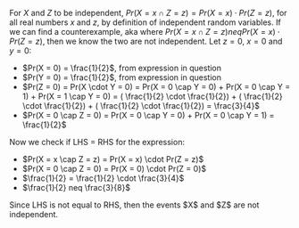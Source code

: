 For $X$ and $Z$ to be independent, $Pr(X = x \cap Z = z) = Pr(X = x) \cdot Pr(Z = z)$, for all real numbers $x$ and $z$, by definition of independent random variables.
If we can find a counterexample, aka where $Pr(X = x \cap Z = z) neq Pr(X = x) \cdot Pr(Z = z)$, then we know the two are not independent.
Let $z = 0$, $x = 0$ and $y = 0$:

<ul>
    <li> $Pr(X = 0) = \frac{1}{2}$, from expression in question
    <li> $Pr(Y = 0) = \frac{1}{2}$, from expression in question
    <li> $Pr(Z = 0) = Pr(X \cdot Y = 0) = Pr(X = 0 \cap Y = 0) + Pr(X = 0 \cap Y = 1) + Pr(X = 1 \cap Y = 0) = ( \frac{1}{2} \cdot \frac{1}{2}) + ( \frac{1}{2} \cdot \frac{1}{2}) + ( \frac{1}{2} \cdot \frac{1}{2}) = \frac{3}{4}$
    <li> $Pr(X = 0 \cap Z = 0) = Pr(X = 0 \cap Y = 0) + Pr(X = 0 \cap Y = 1) = \frac{1}{2}$
</ul>
Now we check if LHS = RHS for the expression:
<ul>
    <li> $Pr(X = x \cap Z = z) = Pr(X = x) \cdot Pr(Z = z)$
    <li> $Pr(X = 0 \cap Z = 0) = Pr(X = 0) \cdot Pr(Z = 0)$
    <li> $\frac{1}{2} = \frac{1}{2} \cdot \frac{3}{4}$
    <li> $\frac{1}{2} neq \frac{3}{8}$
</ul>
Since LHS is not equal to RHS, then the events $X$ and $Z$ are not independent.
